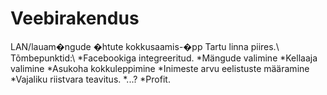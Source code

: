Veebirakendus
===============
LAN/lauam�ngude �htute kokkusaamis-�pp Tartu linna piires.\\
Tõmbepunktid:\\
*Facebookiga integreeritud.
*Mängude valimine
*Kellaaja valimine
*Asukoha kokkuleppimine
*Inimeste arvu eelistuste määramine
*Vajaliku riistvara teavitus.
*...?
*Profit.
